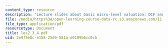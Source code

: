 ```yaml
---
content_type: resource
description: 'Lecture slides about basic micro-level valuation: DCF and NPV.'
file: /media/https%3A/open-learning-course-data-rc.s3.amazonaws.com/11-431j-real-estate-finance-and-investment-fall-2006/2e9f5e8ce15825d9581ae0109b6cc0cb_lec2_3_4.pdf
file_type: application/pdf
resourcetype: Document
title: lec2_3_4.pdf
uid: 2e9f5e8c-e158-25d9-581a-e0109b6cc0cb
---
```

